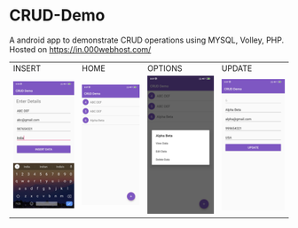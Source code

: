 # CRUD-Demo
A android app to demonstrate CRUD operations using MYSQL, Volley, PHP. Hosted on https://in.000webhost.com/ 
<div align="center">
<table>
  <tr>
    <td>INSERT</td>
    <td>HOME</td>
	<td>OPTIONS</td>
	<td>UPDATE</td>
  </tr>
  <tr>
    <td><img src="Screenshots/Insert-Screenshot_2020-05-07-15-05-11-785_com.harshanand.cruddemo.jpg" width=300></td>
    <td><img src="Screenshots/Home-Display-Screenshot_2020-05-07-15-07-06-867_com.harshanand.cruddemo.jpg" width=300></td>
	<td><img src="Screenshots/Delete-Edit-View Options-Screenshot_2020-05-07-15-07-20-541_com.harshanand.cruddemo.jpg" width=300></td>
	<td><img src="Screenshots/Update-Screenshot_2020-05-07-15-07-33-737_com.harshanand.cruddemo.jpg" width=300></td>
  </tr>
 </table>
 </div>